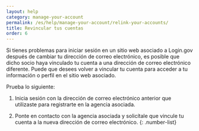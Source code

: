 ```yaml
---
layout: help
category: manage-your-account
permalink: /es/help/manage-your-account/relink-your-accounts/
title: Revincular tus cuentas
order: 6
---
```

Si tienes problemas para iniciar sesión en un sitio web asociado a Login.gov después de cambiar tu dirección de correo electrónico, es posible que dicho socio haya vinculado tu cuenta a una dirección de correo electrónico diferente. Puede que desees volver a vincular tu cuenta para acceder a tu información o perfil en el sitio web asociado. 

Prueba lo siguiente: 

1. Inicia sesión con la dirección de correo electrónico anterior que utilizaste para registrarte en la agencia asociada. 

2. Ponte en contacto con la agencia asociada y solicítale que vincule tu cuenta a la nueva dirección de correo electrónico.
{: .number-list}